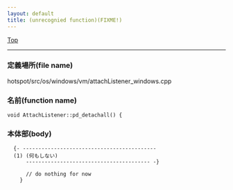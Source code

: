 ```yaml
---
layout: default
title: (unrecognied function)(FIXME!)
---
```

[Top](../index.html)

--- 
### 定義場所(file name)
hotspot/src/os/windows/vm/attachListener_windows.cpp

### 名前(function name)
```
void AttachListener::pd_detachall() {
```

### 本体部(body)
```
  {- -------------------------------------------
  (1) (何もしない)
      ---------------------------------------- -}

	  // do nothing for now
	}
	
```



